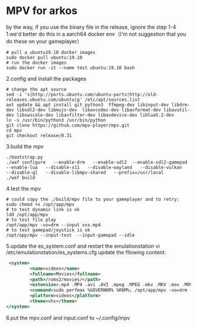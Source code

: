 # MPV for arkos
by the way, if you use the binary file in the release, ignore the step 1-4
1.we'd better do this in a aarch64 docker env（I'm not suggestion that you do these on your gameplayer）
```
# pull a ubuntu19.10 docker images
sudo docker pull ubuntu:19.10 
# run the docker images
sudo docker run -it --name test ubuntu:19.10 bash
```
2.config and install the packages
```shell
# change the apt source
sed -i 's|http://ports.ubuntu.com/ubuntu-ports|http://old-releases.ubuntu.com/ubuntu|g' /etc/apt/sources.list
aot update && apt install git python3  ffmpeg-dev libinput-dev libdrm-dev libsdl2-dev libmujs-dev  libavcodec-dev libavformat-dev libavutil-dev libswscale-dev libavfilter-dev libavdevice-dev liblua5.2-dev
ln -s /usr/bin/python3 /usr/bin/python
git clone https://github.com/mpv-player/mpv.git
cd mpv
git checkout release/0.31
```
3.build the mpv
```shell
./bootstrap.py
./waf configure   --enable-drm   --enable-sdl2  --enable-sdl2-gamepad   --enable-lua   --disable-x11   --disable-wayland   --disable-vulkan   --disable-gl   --disable-libmpv-shared   --prefix=/usr/local
./waf build
```
 4.test the mpv
```
# could copy the ./build/mpv file to your gameplayer and to retry:
sudo chmod +x /opt/app/mpv
# to test dynamic link is ok 
ldd /opt/app/mpv
# to test file play
/opt/app/mpv -vo=drm --input xxx.mp4
# to test gamepad/joystick is ok 
/opt/app/mpv --input-test  --input-gamepad --idle
```
5.update the es_system.conf and restart the emulationstation
vi  /etc/emulationstation/es_systems.cfg
update the fllowing content:
```xml
 <system>
         <name>videos</name>
         <fullname>Movies</fullname>
         <path>/roms2/movies/</path>
         <extension>.mp4 .MP4 .avi .AVI .mpeg .MPEG .mkv .MKV .mov .MOV</extension>
         <command>sudo perfmax %GOVERNOR% %ROM%; /opt/app/mpv -vo=drm --input-gamepad %ROM%; sudo perfnorm</command>
         <platform>videos</platform>
         <theme>vhs</theme>
</system>
```
6.put the mpv.conf and input.conf to ~/.config/mpv
